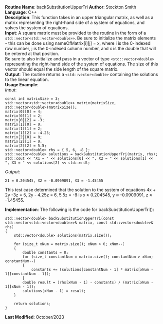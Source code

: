 **Routine Name**: backSubstitutionUpperTri
**Author**: Stockton Smith  
**Language**: C++  
**Description**: This function takes in an upper triangular matrix, as well as a matrix representing the right-hand side of a system of equations, and solves the system of equations.  
**Input**: A square matrix must be provided to the routine in the form of a `std::vector<std::vector<double>>`. Be sure to initialize the matrix elements - this can be done using nameOfMatrix[i][j] = x, where i is the 0-indexed row number, j is the 0-indexed column number, and x is the double that will be entered at that position.  
Be sure to also initialize and pass in a vector of type `<std::vector<double>` representing the right-hand side of the system of equations. The size of this vector should equal the side length of the square matrix.    
**Output**: The routine returns a `<std::vector<double>` containing the solutions to the linear equation.  
**Usage Example**:  
*Input*:  

    const int matrixSize = 3;
    std::vector<std::vector<double>> matrix(matrixSize, std::vector<double>(matrixSize));
    matrix[0][0] = 4;
    matrix[0][1] = 2;
    matrix[0][2] = -3;
    matrix[1][0] = 0;
    matrix[1][1] = 2;
    matrix[1][2] = -4.25;
    matrix[2][0] = 0;
    matrix[2][1] = 0;
    matrix[2][2] = 5.5;
    std::vector<double> rhs = { 5, 6, -8 };
    std::vector<double> solutions = backSubstitutionUpperTri(matrix, rhs);
    std::cout << "X1 = " << solutions[0] << ", X2 = " << solutions[1] << ", X3 = " << solutions[2] << std::endl; 

*Output*:  

    X1 = 0.204545, X2 = -0.0909091, X3 = -1.45455

This test case determined that the solution to the system of equations 4x + 2y -3z = 5, 2y - 4.25z = 6, 5.5z = -8 is x ≈ 0.204545, y ≈ -0.0909091, z ≈ -1.45455.

**Implementation**: The following is the code for backSubstitutionUpperTri():  

    std::vector<double> backSubstitutionUpperTri(const std::vector<std::vector<double>>& matrix, const std::vector<double>& rhs)
    {
        std::vector<double> solutions(matrix.size());

        for (size_t xNum = matrix.size(); xNum > 0; xNum--)
        {
            double constants = 0;
            for (size_t constantNum = matrix.size(); constantNum > xNum; constantNum--)
            {
                constants += (solutions[constantNum - 1] * matrix[xNum - 1][constantNum - 1]);
            }
            double result = (rhs[xNum - 1] - constants) / (matrix[xNum - 1][xNum - 1]);
            solutions[xNum - 1] = result;
        }

        return solutions;
    }

**Last Modified**: October/2023
